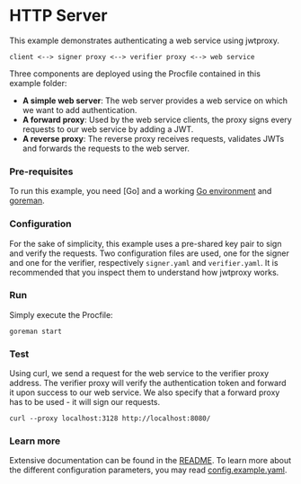 # HTTP Server

This example demonstrates authenticating a web service using jwtproxy.

```
client <--> signer proxy <--> verifier proxy <--> web service
```

Three components are deployed using the Procfile contained in this example folder:
- **A simple web server**: The web server provides a web service on which we want to add authentication.
- **A forward proxy**: Used by the web service clients, the proxy signs every requests to our web service by adding a JWT.
- **A reverse proxy**: The reverse proxy receives requests, validates JWTs and forwards the requests to the web server.

### Pre-requisites

To run this example, you need [Go] and a working [Go environment] and [goreman].

[Go 1.6]: https://github.com/golang/go/releases
[Go environment]: https://golang.org/doc/code.html
[goreman]: github.com/mattn/goreman

### Configuration

For the sake of simplicity, this example uses a pre-shared key pair to sign and verify the requests. Two configuration files are used, one for the signer and one for the verifier, respectively `signer.yaml` and `verifier.yaml`. It is recommended that you inspect them to understand how jwtproxy works.

### Run

Simply execute the Procfile:

```
goreman start
```

### Test

Using curl, we send a request for the web service to the verifier proxy address. The verifier proxy will verify the authentication token and forward it upon success to our web service. We also specify that a forward proxy has to be used - it will sign our requests.

```
curl --proxy localhost:3128 http://localhost:8080/
```

### Learn more

Extensive documentation can be found in the [README].
To learn more about the different configuration parameters, you may read [config.example.yaml].

[README]: ../../README
[config.example.yaml]: ../../config.example.yaml

